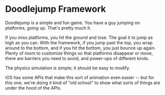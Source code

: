 # Doodlejump Framework

Doodlejump is a simple and fun game.  You have a guy jumping on platforms, going up.  That's pretty much it.

If you miss platforms, you hit the ground and lose.  The goal it to jump as high as you can.
With the framework, if you jump past the top, you wrap around to the bottom, and if you hit the bottom,
you just bounce up again.  Plenty of room to customize things so that platforms disappear or move,
there are barriers you need to avoid, and power-ups of different kinds.

The physics simulation is simple; it should be easy to modify.

iOS has some APIs that make this sort of animation even easier -- but for this one, we're doing it kind
of "old school" to show what sorts of things are under the hood of the APIs.


